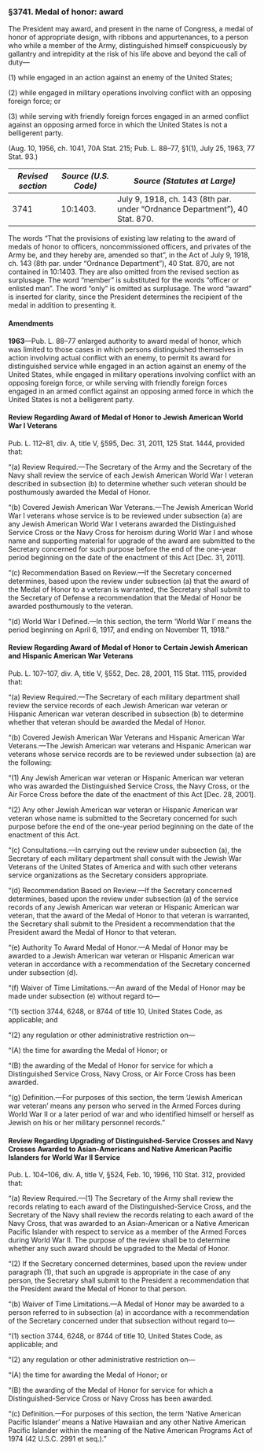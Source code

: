 ### §3741. Medal of honor: award ###

The President may award, and present in the name of Congress, a medal of honor of appropriate design, with ribbons and appurtenances, to a person who while a member of the Army, distinguished himself conspicuously by gallantry and intrepidity at the risk of his life above and beyond the call of duty—

(1) while engaged in an action against an enemy of the United States;

(2) while engaged in military operations involving conflict with an opposing foreign force; or

(3) while serving with friendly foreign forces engaged in an armed conflict against an opposing armed force in which the United States is not a belligerent party.

(Aug. 10, 1956, ch. 1041, 70A Stat. 215; Pub. L. 88–77, §1(1), July 25, 1963, 77 Stat. 93.)

|*Revised section*|*Source (U.S. Code)*|                       *Source (Statutes at Large)*                        |
|-----------------|--------------------|---------------------------------------------------------------------------|
|      3741       |      10:1403.      |July 9, 1918, ch. 143 (8th par. under “Ordnance Department”), 40 Stat. 870.|

The words “That the provisions of existing law relating to the award of medals of honor to officers, noncommissioned officers, and privates of the Army be, and they hereby are, amended so that”, in the Act of July 9, 1918, ch. 143 (8th par. under “Ordnance Department”), 40 Stat. 870, are not contained in 10:1403. They are also omitted from the revised section as surplusage. The word “member” is substituted for the words “officer or enlisted man”. The word “only” is omitted as surplusage. The word “award” is inserted for clarity, since the President determines the recipient of the medal in addition to presenting it.

#### Amendments ####

**1963**—Pub. L. 88–77 enlarged authority to award medal of honor, which was limited to those cases in which persons distinguished themselves in action involving actual conflict with an enemy, to permit its award for distinguished service while engaged in an action against an enemy of the United States, while engaged in military operations involving conflict with an opposing foreign force, or while serving with friendly foreign forces engaged in an armed conflict against an opposing armed force in which the United States is not a belligerent party.

#### Review Regarding Award of Medal of Honor to Jewish American World War I Veterans ####

Pub. L. 112–81, div. A, title V, §595, Dec. 31, 2011, 125 Stat. 1444, provided that:

“(a) Review Required.—The Secretary of the Army and the Secretary of the Navy shall review the service of each Jewish American World War I veteran described in subsection (b) to determine whether such veteran should be posthumously awarded the Medal of Honor.

“(b) Covered Jewish American War Veterans.—The Jewish American World War I veterans whose service is to be reviewed under subsection (a) are any Jewish American World War I veterans awarded the Distinguished Service Cross or the Navy Cross for heroism during World War I and whose name and supporting material for upgrade of the award are submitted to the Secretary concerned for such purpose before the end of the one-year period beginning on the date of the enactment of this Act [Dec. 31, 2011].

“(c) Recommendation Based on Review.—If the Secretary concerned determines, based upon the review under subsection (a) that the award of the Medal of Honor to a veteran is warranted, the Secretary shall submit to the Secretary of Defense a recommendation that the Medal of Honor be awarded posthumously to the veteran.

“(d) World War I Defined.—In this section, the term ‘World War I’ means the period beginning on April 6, 1917, and ending on November 11, 1918.”

#### Review Regarding Award of Medal of Honor to Certain Jewish American and Hispanic American War Veterans ####

Pub. L. 107–107, div. A, title V, §552, Dec. 28, 2001, 115 Stat. 1115, provided that:

“(a) Review Required.—The Secretary of each military department shall review the service records of each Jewish American war veteran or Hispanic American war veteran described in subsection (b) to determine whether that veteran should be awarded the Medal of Honor.

“(b) Covered Jewish American War Veterans and Hispanic American War Veterans.—The Jewish American war veterans and Hispanic American war veterans whose service records are to be reviewed under subsection (a) are the following:

“(1) Any Jewish American war veteran or Hispanic American war veteran who was awarded the Distinguished Service Cross, the Navy Cross, or the Air Force Cross before the date of the enactment of this Act [Dec. 28, 2001].

“(2) Any other Jewish American war veteran or Hispanic American war veteran whose name is submitted to the Secretary concerned for such purpose before the end of the one-year period beginning on the date of the enactment of this Act.

“(c) Consultations.—In carrying out the review under subsection (a), the Secretary of each military department shall consult with the Jewish War Veterans of the United States of America and with such other veterans service organizations as the Secretary considers appropriate.

“(d) Recommendation Based on Review.—If the Secretary concerned determines, based upon the review under subsection (a) of the service records of any Jewish American war veteran or Hispanic American war veteran, that the award of the Medal of Honor to that veteran is warranted, the Secretary shall submit to the President a recommendation that the President award the Medal of Honor to that veteran.

“(e) Authority To Award Medal of Honor.—A Medal of Honor may be awarded to a Jewish American war veteran or Hispanic American war veteran in accordance with a recommendation of the Secretary concerned under subsection (d).

“(f) Waiver of Time Limitations.—An award of the Medal of Honor may be made under subsection (e) without regard to—

“(1) section 3744, 6248, or 8744 of title 10, United States Code, as applicable; and

“(2) any regulation or other administrative restriction on—

“(A) the time for awarding the Medal of Honor; or

“(B) the awarding of the Medal of Honor for service for which a Distinguished Service Cross, Navy Cross, or Air Force Cross has been awarded.

“(g) Definition.—For purposes of this section, the term ‘Jewish American war veteran’ means any person who served in the Armed Forces during World War II or a later period of war and who identified himself or herself as Jewish on his or her military personnel records.”

#### Review Regarding Upgrading of Distinguished-Service Crosses and Navy Crosses Awarded to Asian-Americans and Native American Pacific Islanders for World War II Service ####

Pub. L. 104–106, div. A, title V, §524, Feb. 10, 1996, 110 Stat. 312, provided that:

“(a) Review Required.—(1) The Secretary of the Army shall review the records relating to each award of the Distinguished-Service Cross, and the Secretary of the Navy shall review the records relating to each award of the Navy Cross, that was awarded to an Asian-American or a Native American Pacific Islander with respect to service as a member of the Armed Forces during World War II. The purpose of the review shall be to determine whether any such award should be upgraded to the Medal of Honor.

“(2) If the Secretary concerned determines, based upon the review under paragraph (1), that such an upgrade is appropriate in the case of any person, the Secretary shall submit to the President a recommendation that the President award the Medal of Honor to that person.

“(b) Waiver of Time Limitations.—A Medal of Honor may be awarded to a person referred to in subsection (a) in accordance with a recommendation of the Secretary concerned under that subsection without regard to—

“(1) section 3744, 6248, or 8744 of title 10, United States Code, as applicable; and

“(2) any regulation or other administrative restriction on—

“(A) the time for awarding the Medal of Honor; or

“(B) the awarding of the Medal of Honor for service for which a Distinguished-Service Cross or Navy Cross has been awarded.

“(c) Definition.—For purposes of this section, the term ‘Native American Pacific Islander’ means a Native Hawaiian and any other Native American Pacific Islander within the meaning of the Native American Programs Act of 1974 (42 U.S.C. 2991 et seq.).”